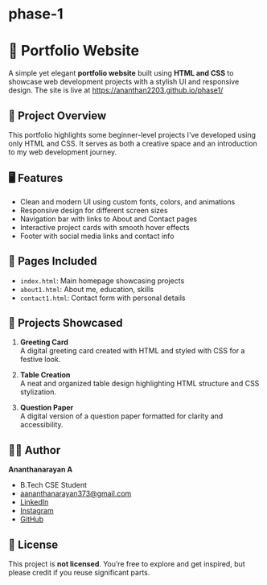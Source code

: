 # phase-1
# 🌟 Portfolio Website

A simple yet elegant **portfolio website** built using **HTML and CSS** to showcase web development projects with a stylish UI and responsive design.
The site is live at https://ananthan2203.github.io/phase1/



## 📁 Project Overview

This portfolio highlights some beginner-level projects I’ve developed using only HTML and CSS. It serves as both a creative space and an introduction to my web development journey.



## 🖥️ Features

- Clean and modern UI using custom fonts, colors, and animations  
- Responsive design for different screen sizes  
- Navigation bar with links to About and Contact pages  
- Interactive project cards with smooth hover effects  
- Footer with social media links and contact info



## 📂 Pages Included

- `index.html`: Main homepage showcasing projects  
- `about1.html`: About me, education, skills  
- `contact1.html`: Contact form with personal details



## 💼 Projects Showcased

1. **Greeting Card**  
   A digital greeting card created with HTML and styled with CSS for a festive look.

2. **Table Creation**  
   A neat and organized table design highlighting HTML structure and CSS stylization.

3. **Question Paper**  
   A digital version of a question paper formatted for clarity and accessibility.



## 👩‍💻 Author

**Ananthanarayan A**  
-  B.Tech CSE Student  
-  [aananthanarayan373@gmail.com](mailto:aananthanarayan373@gmail.com)  
-  [LinkedIn](https://www.linkedin.com/in/ananthanarayan-a-83a168335/?utm_source=share&utm_campaign=share_via&utm_content=profile&utm_medium=android_app)  
-  [Instagram](https://www.instagram.com/a_ananthanarayan_/)  
-  [GitHub](https://github.com/ananthan2203)  



## 📜 License

This project is **not licensed**. You’re free to explore and get inspired, but please credit if you reuse significant parts.
